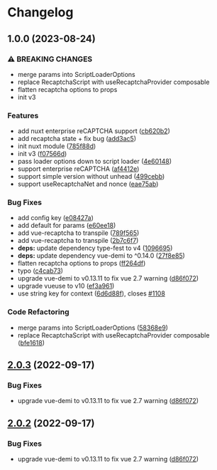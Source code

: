 # Changelog

## 1.0.0 (2023-08-24)


### ⚠ BREAKING CHANGES

* merge params into ScriptLoaderOptions
* replace RecaptchaScript with useRecaptchaProvider composable
* flatten recaptcha options to props
* init v3

### Features

* add nuxt enterprise reCAPTCHA support ([cb620b2](https://github.com/DanSnow/vue-recaptcha/commit/cb620b29bd934a6e849e802f9ab5dd5a388f16cd))
* add recaptcha state + fix bug ([add3ac5](https://github.com/DanSnow/vue-recaptcha/commit/add3ac52aad5f61a71160de48fc825178b63897a))
* init nuxt module ([785f88d](https://github.com/DanSnow/vue-recaptcha/commit/785f88de250244f2c730a53a1f788e20be0f1099))
* init v3 ([f07566d](https://github.com/DanSnow/vue-recaptcha/commit/f07566dcec819898e124f6a9f9b9b817fccd2c0e))
* pass loader options down to script loader ([4e60148](https://github.com/DanSnow/vue-recaptcha/commit/4e601488a6d0183ec06397019e60acbac32d40b0))
* support enterprise reCAPTCHA ([af4412e](https://github.com/DanSnow/vue-recaptcha/commit/af4412e71b1fba635cc4b64781039a402d421c0a))
* support simple version without unhead ([499cebb](https://github.com/DanSnow/vue-recaptcha/commit/499cebbd27230c3f1d9ddde46e36da120be1092e))
* support useRecaptchaNet and nonce ([eae75ab](https://github.com/DanSnow/vue-recaptcha/commit/eae75ab194302dba773dd93046221a87a0d4c09d))


### Bug Fixes

* add config key ([e08427a](https://github.com/DanSnow/vue-recaptcha/commit/e08427ac64d2d3e918349faf336fca5e1da5835c))
* add default for params ([e60ee18](https://github.com/DanSnow/vue-recaptcha/commit/e60ee18be041543abe6a588b3915c8d503922c5b))
* add vue-recaptcha to transpile ([789f565](https://github.com/DanSnow/vue-recaptcha/commit/789f565501a9a4d090caf4f50c45e6222062dfb9))
* add vue-recaptcha to transpile ([2b7c6f7](https://github.com/DanSnow/vue-recaptcha/commit/2b7c6f7c5248fa51f0c01c3244146e67fdb520a5))
* **deps:** update dependency type-fest to v4 ([1096695](https://github.com/DanSnow/vue-recaptcha/commit/1096695bf87ea171f80547a3e529fafd0e616476))
* **deps:** update dependency vue-demi to ^0.14.0 ([27f8e85](https://github.com/DanSnow/vue-recaptcha/commit/27f8e85b554927360ca038bc2af2f49d2c4c5899))
* flatten recaptcha options to props ([ff264df](https://github.com/DanSnow/vue-recaptcha/commit/ff264dfe4e7f67bfc4a9ca0551e3401f23042443))
* typo ([c4cab73](https://github.com/DanSnow/vue-recaptcha/commit/c4cab735b04fb5227200d75f49d9b468dd385630))
* upgrade vue-demi to v0.13.11 to fix vue 2.7 warning ([d86f072](https://github.com/DanSnow/vue-recaptcha/commit/d86f072e1bb620f23e03aeaf1732b80074fdc7ed))
* upgrade vueuse to v10 ([ef3a961](https://github.com/DanSnow/vue-recaptcha/commit/ef3a96185eed5e3a1e7172f9b17354cda59979b1))
* use string key for context ([6d6d88f](https://github.com/DanSnow/vue-recaptcha/commit/6d6d88f61649bac2b709100179412ac136b59760)), closes [#1108](https://github.com/DanSnow/vue-recaptcha/issues/1108)


### Code Refactoring

* merge params into ScriptLoaderOptions ([58368e9](https://github.com/DanSnow/vue-recaptcha/commit/58368e92e71202e85981f032cfc85a9280ac56d9))
* replace RecaptchaScript with useRecaptchaProvider composable ([bfe1618](https://github.com/DanSnow/vue-recaptcha/commit/bfe16188f545ccc8434fe2d5df66dabdc778de4f))

## [2.0.3](https://github.com/DanSnow/vue-recaptcha/compare/v2.0.2...v2.0.3) (2022-09-17)


### Bug Fixes

* upgrade vue-demi to v0.13.11 to fix vue 2.7 warning ([d86f072](https://github.com/DanSnow/vue-recaptcha/commit/d86f072e1bb620f23e03aeaf1732b80074fdc7ed))

## [2.0.2](https://github.com/DanSnow/vue-recaptcha/compare/v2.0.1...v2.0.2) (2022-09-17)


### Bug Fixes

* upgrade vue-demi to v0.13.11 to fix vue 2.7 warning ([d86f072](https://github.com/DanSnow/vue-recaptcha/commit/d86f072e1bb620f23e03aeaf1732b80074fdc7ed))
